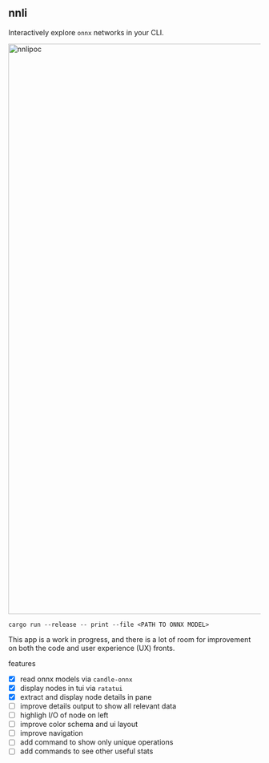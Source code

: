 ## nnli

Interactively explore `onnx` networks in your CLI.

<img width="1140" alt="nnlipoc" src="https://github.com/drbh/nnli/assets/9896130/4bf1d860-bb0b-4622-bb98-d716f11f5d0e">

```
cargo run --release -- print --file <PATH TO ONNX MODEL>
```

This app is a work in progress, and there is a lot of room for improvement on both the code and user experience (UX) fronts. 

features
- [X] read onnx models via `candle-onnx`
- [X] display nodes in tui via `ratatui`
- [X] extract and display node details in pane
- [ ] improve details output to show all relevant data
- [ ] highligh I/O of node on left
- [ ] improve color schema and ui layout
- [ ] improve navigation
- [ ] add command to show only unique operations
- [ ] add commands to see other useful stats
